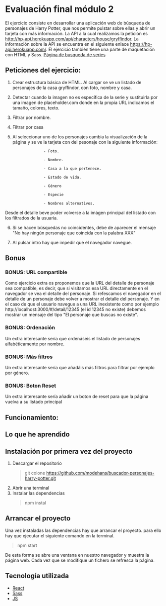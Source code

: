 # **Evaluación final módulo 2**

El ejercicio consiste en desarrollar una aplicación web de búsqueda de personajes de Harry Potter, que nos permite pulstar sobre ellas y abrir un tarjeta con más información.
La API a la cual realizamos la petición es http://hp-api.herokuapp.com/api/characters/house/gryffindor.
La información sobre la API se encuentra en el siguiente enlace https://hp-api.herokuapp.com/.
El ejercicio también tiene una parte de maquetación con HTML y Sass.
[Página de busqueda de series]()

## Peticiones del ejercicio:

1.  Crear estructura básica de HTML. Al cargar se ve un listado de personajes de la casa gryffindor, con foto, nombre y casa.

2.  Detectar cuando la imagen no es específica de la serie y sustituirla por una imagen de placeholder.com donde en la propia URL indicamos el tamaño, colores, texto.

3.  Filtrar por nombre.

4.  Filtrar por casa

5.  Al seleccionar uno de los personajes cambia la visualización de la página y se ve la tarjeta con del pesonaje con la siguiente información:

                      - Foto.

                      - Nombre.

                      - Casa a la que pertenece.

                      - Estado de vida.

                      - Género

                      - Especie

                      - Nombres alternativos.

Desde el detalle beve poder volverse a la imágen principal del listado con los filtrados de la usuaria.

6. Si se hacen búsquedas no coincidentes, debe de aparecer el mensaje "No hay ningún personaje que coincida con la palabra XXX"

7. Al pulsar intro hay que impedir que el navegador navegue.

## Bonus

### BONUS: URL compartible

Como ejercicio extra os proponemos que la URL del detalle de personaje sea compatible, es decir,
que si visitamos esa URL directamente en el navegador se vea el detalle del personaje. Si refescamos
el navegador en el detalle de un personaje debe volver a mostrar el detalle del personaje.
Y en el caso de que el usuario navegue a una URL inexistente como por ejemplo
http://localhost:3000/#/detail/12345 (el id 12345 no existe) debemos mostrar un mensaje
del tipo "El personaje que buscas no existe".

### BONUS: Ordenación

Un extra interesante sería que ordenáseis el listado de personajes alfabéticamente por nombre.

### BONUS: Más filtros

Un extra interesante sería que añadáis más filtros para filtrar por ejemplo por género.

### BONUS: Boton Reset

Un extra interesante sería añadir un boton de reset para que la página vuelva a su listado principal

## Funcionamiento:

## Lo que he aprendido

## Instalación por primera vez del proyecto

1. Descargar el repositorio
   > git colone https://github.com/modehans/buscador-personajes-harry-potter.git
2. Abrir una terminal
3. Instalar las dependencias
   > npm instal

## Arrancar el proyecto

Una vez instaladas las dependencias hay que arrancar el proyecto. para ello hay que ejecutar el siguiente comando en la terminal.

> npm start

De esta forma se abre una ventana en nuestro navegador y muestra la página web.
Cada vez que se modifique un fichero se refresca la página.

## Tecnología utilizada

- [React](https://es.reactjs.org/)
- [Sass](https://sass-lang.com/)
- [JS](https://developer.mozilla.org/es/docs/Web/JavaScript)
